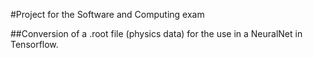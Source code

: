 #Project for the Software and Computing exam

##Conversion of a .root file (physics data) for the use in a NeuralNet in Tensorflow.




